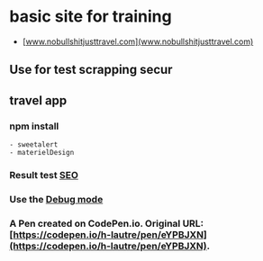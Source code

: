 # basic site for training
   - [www.nobullshitjusttravel.com](www.nobullshitjusttravel.com)

## Use for test scrapping secur

## travel app

### npm install
    - sweetalert
    - materielDesign

### Result test [SEO](https://pagespeed.web.dev/analysis/https-berru-g-github-io-basic-site-for-training/6fyb3b01oj?form_factor=mobile)

### Use the [Debug mode](https://cdpn.io/pen/debug/eYPBJXN?authentication_hash=wQrPobeaOwbM)

### A Pen created on CodePen.io. Original URL: [https://codepen.io/h-lautre/pen/eYPBJXN](https://codepen.io/h-lautre/pen/eYPBJXN).

